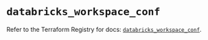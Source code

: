 # `databricks_workspace_conf`

Refer to the Terraform Registry for docs: [`databricks_workspace_conf`](https://registry.terraform.io/providers/databricks/databricks/1.77.0/docs/resources/workspace_conf).
